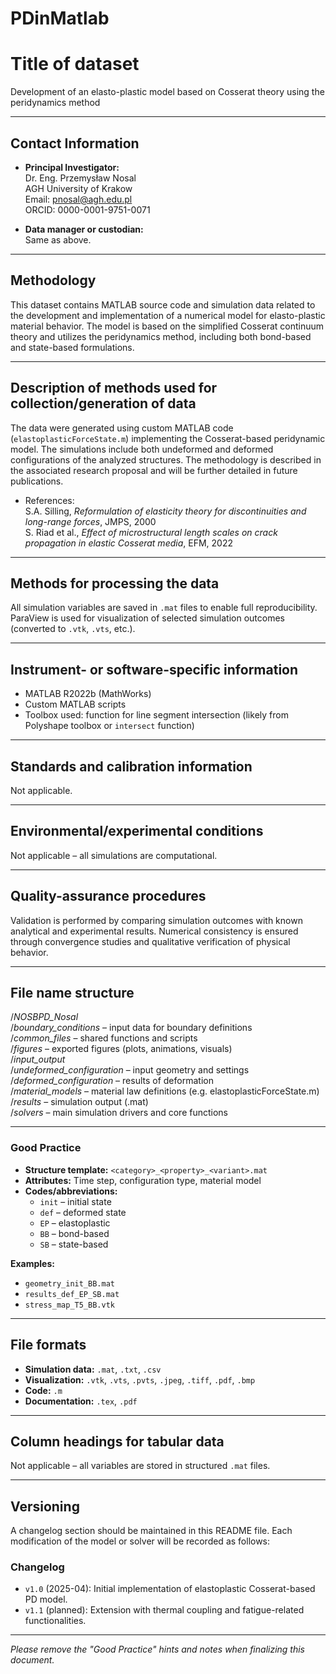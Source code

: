 # PDinMatlab

# Title of dataset

Development of an elasto-plastic model based on Cosserat theory using the peridynamics method

---

## Contact Information

- **Principal Investigator:**  
  Dr. Eng. Przemysław Nosal  
  AGH University of Krakow  
  Email: pnosal@agh.edu.pl  
  ORCID: 0000-0001-9751-0071  

- **Data manager or custodian:**  
  Same as above.

---

## Methodology

This dataset contains MATLAB source code and simulation data related to the development and implementation of a numerical model for elasto-plastic material behavior. The model is based on the simplified Cosserat continuum theory and utilizes the peridynamics method, including both bond-based and state-based formulations.

---

## Description of methods used for collection/generation of data

The data were generated using custom MATLAB code (`elastoplasticForceState.m`) implementing the Cosserat-based peridynamic model. The simulations include both undeformed and deformed configurations of the analyzed structures. The methodology is described in the associated research proposal and will be further detailed in future publications.

- References:  
  S.A. Silling, *Reformulation of elasticity theory for discontinuities and long-range forces*, JMPS, 2000  
  S. Riad et al., *Effect of microstructural length scales on crack propagation in elastic Cosserat media*, EFM, 2022  

---

## Methods for processing the data

All simulation variables are saved in `.mat` files to enable full reproducibility. ParaView is used for visualization of selected simulation outcomes (converted to `.vtk`, `.vts`, etc.).

---

## Instrument- or software-specific information

- MATLAB R2022b (MathWorks)
- Custom MATLAB scripts
- Toolbox used: function for line segment intersection (likely from Polyshape toolbox or `intersect` function)

---

## Standards and calibration information

Not applicable.

---

## Environmental/experimental conditions

Not applicable – all simulations are computational.

---

## Quality-assurance procedures

Validation is performed by comparing simulation outcomes with known analytical and experimental results. Numerical consistency is ensured through convergence studies and qualitative verification of physical behavior.

---

## File name structure

/_NOSBPD_Nosal_ <br />
  /_boundary_conditions_ – input data for boundary definitions <br />
  /_common_files_ – shared functions and scripts <br />
  /_figures_ – exported figures (plots, animations, visuals) <br />
  /_input_output_ <br />
    /_undeformed_configuration_ – input geometry and settings <br />
    /_deformed_configuration_ – results of deformation <br />
  /_material_models_ – material law definitions (e.g. elastoplasticForceState.m) <br />
  /_results_ – simulation output (.mat) <br />
  /_solvers_ – main simulation drivers and core functions <br />

---

### Good Practice

- **Structure template:** `<category>_<property>_<variant>.mat`
- **Attributes:** Time step, configuration type, material model
- **Codes/abbreviations:**  
  - `init` – initial state  
  - `def` – deformed state  
  - `EP` – elastoplastic  
  - `BB` – bond-based  
  - `SB` – state-based  

**Examples:**
- `geometry_init_BB.mat`
- `results_def_EP_SB.mat`
- `stress_map_T5_BB.vtk`

---

## File formats

- **Simulation data:** `.mat`, `.txt`, `.csv`
- **Visualization:** `.vtk`, `.vts`, `.pvts`, `.jpeg`, `.tiff`, `.pdf`, `.bmp`
- **Code:** `.m`
- **Documentation:** `.tex`, `.pdf`

---

## Column headings for tabular data

Not applicable – all variables are stored in structured `.mat` files.

---

## Versioning

A changelog section should be maintained in this README file. Each modification of the model or solver will be recorded as follows:

### Changelog

- `v1.0` (2025-04): Initial implementation of elastoplastic Cosserat-based PD model.
- `v1.1` (planned): Extension with thermal coupling and fatigue-related functionalities.

---

*Please remove the "Good Practice" hints and notes when finalizing this document.*

